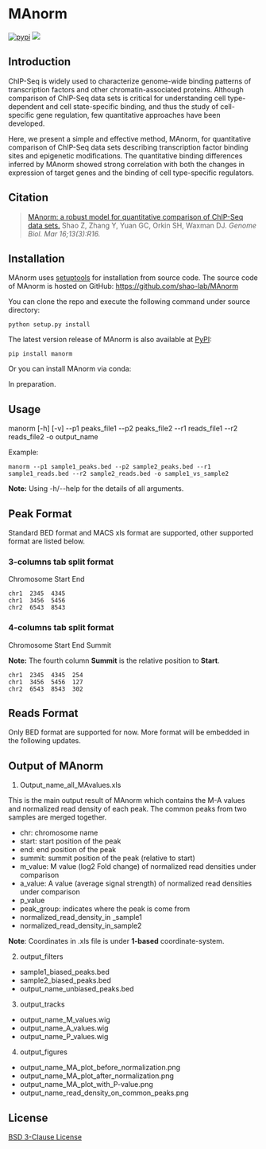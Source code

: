 ﻿# MAnorm
[![pypi](https://img.shields.io/pypi/v/MAnorm.svg)](https://pypi.python.org/pypi/MAnorm)
[![](https://img.shields.io/pypi/l/MAnorm.svg)](https://github.com/shao-lab/MAnorm/blob/master/LICENSE)

## Introduction

ChIP-Seq is widely used to characterize genome-wide binding patterns of transcription factors and other chromatin-associated proteins. Although comparison of ChIP-Seq data sets is critical for understanding cell type-dependent and cell state-specific binding, and thus the study of cell-specific gene regulation, few quantitative approaches have been developed.

Here, we present a simple and effective method, MAnorm, for quantitative comparison of ChIP-Seq data sets describing transcription factor binding sites and epigenetic modifications. The quantitative binding differences inferred by MAnorm showed strong correlation with both the changes in expression of target genes and the binding of cell type-specific regulators.

## Citation

> [MAnorm: a robust model for quantitative comparison of ChIP-Seq data sets.](https://genomebiology.biomedcentral.com/articles/10.1186/gb-2012-13-3-r16) Shao Z, Zhang Y, Yuan GC, Orkin SH, Waxman DJ.   *Genome Biol. Mar 16;13(3):R16.*

## Installation

MAnorm uses [setuptools](https://setuptools.readthedocs.io/en/latest/) for installation from source code. The source code of MAnorm is hosted on GitHub: https://github.com/shao-lab/MAnorm

You can clone the repo and execute the following command under source directory: 
```
python setup.py install
```

The latest version release of MAnorm is also available at [PyPI](https://pypi.python.org/pypi/MAnorm): 
```
pip install manorm
```
Or you can install MAnorm via conda:

In preparation.

## Usage
manorm [-h] [-v] --p1 peaks_file1 --p2 peaks_file2 --r1 reads_file1 --r2 reads_file2 -o output_name

Example: 
```
manorm --p1 sample1_peaks.bed --p2 sample2_peaks.bed --r1 sample1_reads.bed --r2 sample2_reads.bed -o sample1_vs_sample2
```

**Note:** Using -h/--help for the details of all arguments.

## Peak Format
Standard BED format and MACS xls format are supported, other supported format are listed below.

### 3-columns tab split format
Chromosome Start End
```
chr1  2345  4345
chr1  3456  5456
chr2  6543  8543 
```

### 4-columns tab split format
Chromosome Start End Summit

**Note:** The fourth column **Summit** is the relative position to **Start**.
 
```
chr1  2345  4345  254
chr1  3456  5456  127
chr2  6543  8543  302
```

## Reads Format
Only BED format are supported for now. More format will be embedded in the following updates. 

## Output of MAnorm
1. Output_name_all_MAvalues.xls

This is the main output result of MAnorm which contains the M-A values and normalized read density of each peak.
The common peaks from two samples are merged together.
- chr: chromosome name
- start: start position of the peak
- end: end position of the peak
- summit: summit position of the peak (relative to start)
- m_value: M value (log2 Fold change) of normalized read densities under comparison  
- a_value: A value (average signal strength) of normalized read densities under comparison
- p_value 
- peak_group: indicates where the peak  is come from
- normalized_read_density_in _sample1
- normalized_read_density_in_sample2    

**Note**: Coordinates in .xls file is under **1-based** coordinate-system.

2. output_filters

- sample1_biased_peaks.bed
- sample2_biased_peaks.bed
- output_name_unbiased_peaks.bed

3. output_tracks
- output_name_M_values.wig
- output_name_A_values.wig
- output_name_P_values.wig

4. output_figures
- output_name_MA_plot_before_normalization.png
- output_name_MA_plot_after_normalization.png
- output_name_MA_plot_with_P-value.png
- output_name_read_density_on_common_peaks.png
  
## License

[BSD 3-Clause License](https://github.com/shao-lab/MAnorm/blob/master/LICENSE)
